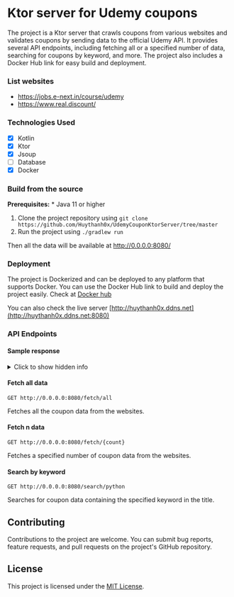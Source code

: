Ktor server for Udemy coupons
============

The project is a Ktor server that crawls coupons from various websites and validates coupons by sending data to the
official Udemy API. It provides several API endpoints, including fetching all or a specified number of data, searching
for coupons by keyword, and more. The project also includes a Docker Hub link for easy build and deployment.

### List websites

- <https://jobs.e-next.in/course/udemy>
- <https://www.real.discount/>

### Technologies Used

- [x] Kotlin
- [x] Ktor
- [x] Jsoup
- [ ] Database
- [x] Docker

### Build from the source

**Prerequisites:** * Java 11 or higher

1. Clone the project repository using `git clone https://github.com/Huythanh0x/UdemyCouponKtorServer/tree/master`
2. Run the project using `./gradlew run`

Then all the data will be available at <http://0.0.0.0:8080/>

### Deployment

The project is Dockerized and can be deployed to any platform that supports Docker. You can use the Docker Hub link to
build and deploy the project easily. Check at [Docker hub](https://hub.docker.com/repository/docker/huythanh0x/udemy_coupon_ktor_server/general)

You can also check the live server [http://huythanh0x.ddns.net](http://huythanh0x.ddns.net:8080)

### API Endpoints

#### Sample response

<details>
    <summary> Click to show hidden info</summary>
    <pre style="background-color: #f0f0f0;">
    {
      "localTime": "2023-05-13T04:07:21.789",
      "coupons": [
        {
          "subCategory": "Unknown",
          "level": "Beginner",
          "heading": "Learn how to use the powerful Python pandas library to analyze and manipulate data.",
          "author": "Hassan Shoayb",
          "expiredDate": "2023-05-17 05:23:00+00:00",
          "rating": 4.72846,
          "students": 10023,
          "couponUrl": "https://www.udemy.com/course/complete-pandas-for-absolute-beginners/?couponCode=DA906AA9D2D1A450AB14",
          "description": "<p> A really long description in HTML code</p> ",
          "language": "English",
          "title": "Complete Pandas for Absolute Beginners 2023",
          "previewVideo": "/course/5097114/preview/?startPreviewId=46190992",
          "reviews": 34,
          "usesRemaining": 97,
          "contentLength": 59,
          "category": "Development",
          "courseId": 5097114,
          "couponCode": "DA906AA9D2D1A450AB14",
          "previewImage": "https://img-b.udemycdn.com/course/750x422/5097114_5ee1_2.jpg"
        }
      ],
      "ipAddress": "115.72.83.11"
    }
    </pre>
</details>

#### Fetch all data

`GET http://0.0.0.0:8080/fetch/all`

Fetches all the coupon data from the websites.

#### Fetch n data

`GET http://0.0.0.0:8080/fetch/{count}`

Fetches a specified number of coupon data from the websites.

#### Search by keyword

`GET http://0.0.0.0:8080/search/python`

Searches for coupon data containing the specified keyword in the title.


Contributing
------------

Contributions to the project are welcome. You can submit bug reports, feature requests, and pull requests on the
project's GitHub repository.

License
-------

This project is licensed under the [MIT License](https://opensource.org/licenses/MIT).
